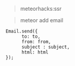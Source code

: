 > meteorhacks:ssr

> meteor add email  
```server
Email.send({
      to: to,
      from: from,
      subject : subject,
      html: html
});

```
